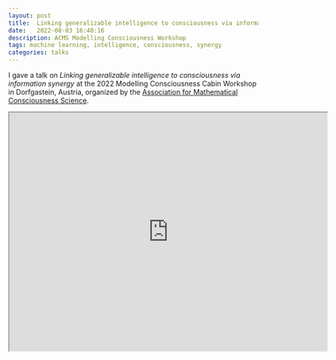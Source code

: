 ```yaml
---
layout: post
title:  Linking generalizable intelligence to consciousness via information synergy
date:   2022-08-03 16:40:16
description: ACMS Modelling Consciousness Workshop
tags: machine learning, intelligence, consciousness, synergy
categories: talks
---
```


I gave a talk on *Linking generalizable intelligence to consciousness via information synergy* at the 2022 Modelling Consciousness Cabin Workshop in Dorfgastein, Austria, organized by the <a href='https://amcs-community.org/'>Association for Mathematical Consciousness Science</a>.

<iframe src="https://drive.google.com/file/d/1dyMzB88olf5PvAfG62tD_VmRagydvKyI/preview" width="640" height="480" allow="autoplay"></iframe>

<!-- <iframe width="420" height="315" src="https://drive.google.com/file/d/1dyMzB88olf5PvAfG62tD_VmRagydvKyI/view?usp=share_link" frameborder="0" allowfullscreen></iframe> -->